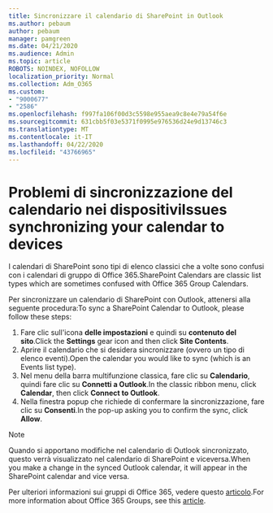 ```yaml
---
title: Sincronizzare il calendario di SharePoint in Outlook
ms.author: pebaum
author: pebaum
manager: pamgreen
ms.date: 04/21/2020
ms.audience: Admin
ms.topic: article
ROBOTS: NOINDEX, NOFOLLOW
localization_priority: Normal
ms.collection: Adm_O365
ms.custom:
- "9000677"
- "2586"
ms.openlocfilehash: f997fa106f00d3c5598e955aea9c8e4e79a54f6e
ms.sourcegitcommit: 631cbb5f03e5371f0995e976536d24e9d13746c3
ms.translationtype: MT
ms.contentlocale: it-IT
ms.lasthandoff: 04/22/2020
ms.locfileid: "43766965"
---
```

# <a name="issues-synchronizing-your-calendar-to-devices"></a><span data-ttu-id="f0561-102">Problemi di sincronizzazione del calendario nei dispositivi</span><span class="sxs-lookup"><span data-stu-id="f0561-102">Issues synchronizing your calendar to devices</span></span>

<span data-ttu-id="f0561-103">I calendari di SharePoint sono tipi di elenco classici che a volte sono confusi con i calendari di gruppo di Office 365.</span><span class="sxs-lookup"><span data-stu-id="f0561-103">SharePoint Calendars are classic list types which are sometimes confused with Office 365 Group Calendars.</span></span>

<span data-ttu-id="f0561-104">Per sincronizzare un calendario di SharePoint con Outlook, attenersi alla seguente procedura:</span><span class="sxs-lookup"><span data-stu-id="f0561-104">To sync a SharePoint Calendar to Outlook, please follow these steps:</span></span>

1. <span data-ttu-id="f0561-105">Fare clic sull'icona **delle impostazioni** e quindi su **contenuto del sito**.</span><span class="sxs-lookup"><span data-stu-id="f0561-105">Click the **Settings** gear icon and then click **Site Contents**.</span></span>
2. <span data-ttu-id="f0561-106">Aprire il calendario che si desidera sincronizzare (ovvero un tipo di elenco eventi).</span><span class="sxs-lookup"><span data-stu-id="f0561-106">Open the calendar you would like to sync (which is an Events list type).</span></span>
3. <span data-ttu-id="f0561-107">Nel menu della barra multifunzione classica, fare clic su **Calendario**, quindi fare clic su **Connetti a Outlook**.</span><span class="sxs-lookup"><span data-stu-id="f0561-107">In the classic ribbon menu, click **Calendar**, then click **Connect to Outlook**.</span></span>
4. <span data-ttu-id="f0561-108">Nella finestra popup che richiede di confermare la sincronizzazione, fare clic su **Consenti**.</span><span class="sxs-lookup"><span data-stu-id="f0561-108">In the pop-up asking you to confirm the sync, click **Allow**.</span></span>

>[!Note]
> <span data-ttu-id="f0561-109">Quando si apportano modifiche nel calendario di Outlook sincronizzato, questo verrà visualizzato nel calendario di SharePoint e viceversa.</span><span class="sxs-lookup"><span data-stu-id="f0561-109">When you make a change in the synced Outlook calendar, it will appear in the SharePoint calendar and vice versa.</span></span>

<span data-ttu-id="f0561-110">Per ulteriori informazioni sui gruppi di Office 365, vedere questo [articolo](https://support.office.com/article/Learn-about-Office-365-groups-b565caa1-5c40-40ef-9915-60fdb2d97fa2).</span><span class="sxs-lookup"><span data-stu-id="f0561-110">For more information about Office 365 Groups, see this [article](https://support.office.com/article/Learn-about-Office-365-groups-b565caa1-5c40-40ef-9915-60fdb2d97fa2).</span></span>

